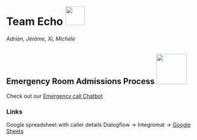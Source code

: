 # Team Echo <img src="https://static.thenounproject.com/png/27202-200.png" width="50" height="50">
###### Adrian, Jérôme, Xi, Michèle

## Emergency Room Admissions Process <img src="https://cdn.iconscout.com/icon/free/png-256/emergency-call-2199806-1833385.png" width="80" height="80">

Check out our [Emergency call Chatbot](https://bot.dialogflow.com/a2d65218-33cb-4a82-9a5b-d9ff0e1bbe65)

### Links
Google spreadsheet with caller details Dialogflow -> Integromat -> [Google Sheets](https://docs.google.com/spreadsheets/d/1-ItPmNLtE1ge84TAZbSCsejQhcTdEIR421aFEsS-cC4/edit?usp=sharing)
